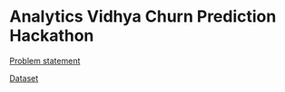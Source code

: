 # Analytics Vidhya Churn Prediction Hackathon

[Problem statement](https://datahack.analyticsvidhya.com/contest/data-science-hackathon-churn-prediction/#problem_statement)

[Dataset](https://drive.google.com/open?id=17x1BFfhzQZIvVtNaCYZRiDduD24cvbxp)
